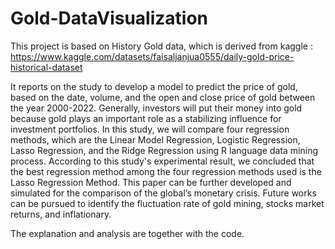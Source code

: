 # Gold-DataVisualization

This project is based on History Gold data, which is derived from kaggle : https://www.kaggle.com/datasets/faisaljanjua0555/daily-gold-price-historical-dataset 

It reports on the study to develop a model to predict the price of gold, based on the date, volume, and the open and close price of gold between the year 2000-2022. Generally, investors will put their money into gold because gold plays an important role as a stabilizing influence for investment portfolios. In this study, we will compare four regression methods, which are the Linear Model Regression, Logistic Regression, Lasso Regression, and the Ridge Regression using R language data mining process. According to this study's experimental result, we concluded that the best regression method among the four regression methods used is the Lasso Regression Method. This paper can be further developed and simulated for the comparison of the global’s monetary crisis. Future works can be pursued to identify the fluctuation rate of gold mining, stocks market returns, and inflationary.

The explanation and analysis are together with the code.
